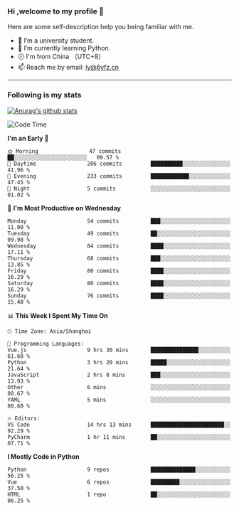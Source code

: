 ### Hi ,welcome to my profile 👋
Here are some self-description help you being familiar with me.
<!--
**liuyunfz/liuyunfz** is a ✨ _special_ ✨ repository because its `README.md` (this file) appears on your GitHub profile.
- 👯 I’m looking to collaborate on ...
- 🤔 I’m looking for help with ...
Here are some ideas to get you started:
-->
- 🏫 I’m a university student.
- 💪 I’m currently learning Python.
- 🕗 I'm from China （UTC+8）
- 📫 Reach me by email: [ly@6yfz.cn](mailto:ly@6yfz.cn)
  
---
### Following is my stats
  
[![Anurag's github stats](https://github-readme-stats.vercel.app/api?username=liuyunfz)](https://github.com/anuraghazra/github-readme-stats)
  
<!--START_SECTION:waka-->
![Code Time](http://img.shields.io/badge/Code%20Time-342%20hrs%2045%20mins-blue)

**I'm an Early 🐤** 

```text
🌞 Morning                47 commits          ██░░░░░░░░░░░░░░░░░░░░░░░   09.57 % 
🌆 Daytime                206 commits         ██████████░░░░░░░░░░░░░░░   41.96 % 
🌃 Evening                233 commits         ████████████░░░░░░░░░░░░░   47.45 % 
🌙 Night                  5 commits           ░░░░░░░░░░░░░░░░░░░░░░░░░   01.02 % 
```
📅 **I'm Most Productive on Wednesday** 

```text
Monday                   54 commits          ███░░░░░░░░░░░░░░░░░░░░░░   11.00 % 
Tuesday                  49 commits          ██░░░░░░░░░░░░░░░░░░░░░░░   09.98 % 
Wednesday                84 commits          ████░░░░░░░░░░░░░░░░░░░░░   17.11 % 
Thursday                 68 commits          ███░░░░░░░░░░░░░░░░░░░░░░   13.85 % 
Friday                   80 commits          ████░░░░░░░░░░░░░░░░░░░░░   16.29 % 
Saturday                 80 commits          ████░░░░░░░░░░░░░░░░░░░░░   16.29 % 
Sunday                   76 commits          ████░░░░░░░░░░░░░░░░░░░░░   15.48 % 
```


📊 **This Week I Spent My Time On** 

```text
🕑︎ Time Zone: Asia/Shanghai

💬 Programming Languages: 
Vue.js                   9 hrs 30 mins       ███████████████░░░░░░░░░░   61.68 % 
Python                   3 hrs 20 mins       █████░░░░░░░░░░░░░░░░░░░░   21.64 % 
JavaScript               2 hrs 8 mins        ███░░░░░░░░░░░░░░░░░░░░░░   13.93 % 
Other                    6 mins              ░░░░░░░░░░░░░░░░░░░░░░░░░   00.67 % 
YAML                     5 mins              ░░░░░░░░░░░░░░░░░░░░░░░░░   00.60 % 

🔥 Editors: 
VS Code                  14 hrs 13 mins      ███████████████████████░░   92.29 % 
PyCharm                  1 hr 11 mins        ██░░░░░░░░░░░░░░░░░░░░░░░   07.71 % 
```

**I Mostly Code in Python** 

```text
Python                   9 repos             ██████████████░░░░░░░░░░░   56.25 % 
Vue                      6 repos             █████████░░░░░░░░░░░░░░░░   37.50 % 
HTML                     1 repo              ██░░░░░░░░░░░░░░░░░░░░░░░   06.25 % 
```




<!--END_SECTION:waka-->
